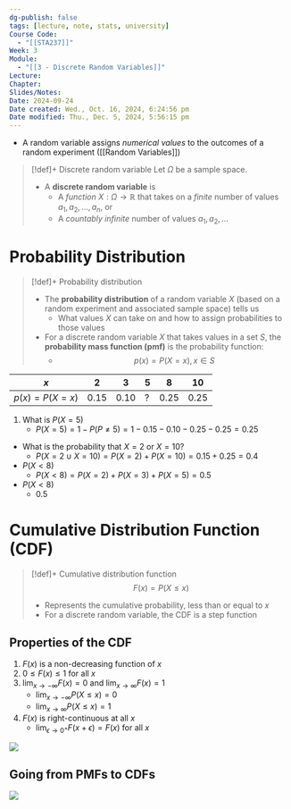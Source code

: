 ```yaml
---
dg-publish: false
tags: [lecture, note, stats, university]
Course Code:
  - "[[STA237]]"
Week: 3
Module:
  - "[[3 - Discrete Random Variables]]"
Lecture: 
Chapter: 
Slides/Notes: 
Date: 2024-09-24
Date created: Wed., Oct. 16, 2024, 6:24:56 pm
Date modified: Thu., Dec. 5, 2024, 5:56:15 pm
---
```


- A random variable assigns *numerical values* to the outcomes of a random experiment ([[Random Variables]])

> [!def]+ Discrete random variable
> Let $\Omega$ be a sample space.
> - A **discrete random variable** is
>     - A *function* $X : \Omega \to \mathbb{R}$ that takes on a *finite* number of values $a_{1}, a_{2}, \dots, a_{n}$, or
>     - A *countably infinite* number of values $a_{1}, a_{2}, \dots$

# Probability Distribution

> [!def]+ Probability distribution
> - The **probability distribution** of a random variable $X$ (based on a random experiment and associated sample space) tells us
>     - What values $X$ can take on and how to assign probabilities to those values
> - For a discrete random variable $X$ that takes values in a set $S$, the **probability mass function (pmf)** is the probability function:
>     - $$p(x) = P(X = x), x \in S$$

| $x$               | 2    | 3    | 5   | 8    | 10   |
| ----------------- | ---- | ---- | --- | ---- | ---- |
| $p(x) = P(X = x)$ | 0.15 | 0.10 | ?   | 0.25 | 0.25 |

1. What is $P(X = 5)$
    - $P(X = 5) = 1 - P(P \neq 5) = 1 - 0.15 - 0.10 - 0.25 - 0.25 = 0.25$
- What is the probability that $X = 2$ or $X = 10$?
    - $P(X = 2 \cup X = 10) = P(X = 2) + P(X = 10) = 0.15 + 0.25 = 0.4$
- $P(X < 8)$
    - $P(X < 8) = P(X = 2) + P(X = 3) + P(X = 5) = 0.5$
- $P(X < 8)$
    - $0.5$

# Cumulative Distribution Function (CDF)

> [!def]+ Cumulative distribution function
> $$F(x) = P(X \leq x)$$
> - Represents the cumulative probability, less than or equal to $x$
> - For a discrete random variable, the CDF is a step function

## Properties of the CDF

1. $F(x)$ is a non-decreasing function of $x$
2. $0 \leq F(x) \leq 1$ for all $x$
3. $\lim_{ x \to -\infty } F(x) = 0$ and $\lim_{ x \to \infty } F(x) = 1$
    - $\lim_{ x \to -\infty } P(X \leq x) = 0$
    - $\lim_{ x \to \infty } P(X \leq x) = 1$
4. $F(x)$ is right-continuous at all $x$
    - $\lim_{ \epsilon \to 0^{+} } F(x + \epsilon) = F(x)$ for all $x$

![](https://i.imgur.com/PnsfeAl.png)

## Going from PMFs to CDFs

![](https://i.imgur.com/kijZym0.png)
